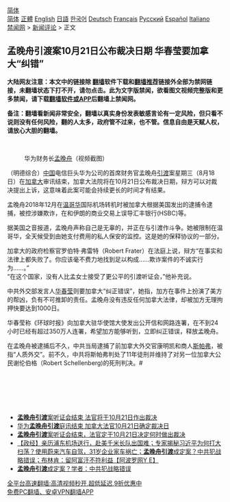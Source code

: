  <!-- 面包屑导航 --> <div class="breadcrumb"><!-- GTranslate: https://gtranslate.io/ -->  <div class="switcher notranslate">  <div class="selected">  <a href="#" onclick="return false;"> 简体</a>  </div>  <div class="option">  <a href="https://www.bannedbook.org" onclick="doGTranslate('zh-CN|zh-CN');jQuery('div.switcher div.selected a').html(jQuery(this).html());return false;" title="简体中文" class="nturl selected"> 简体</a>  <a href="https://www.bannedbook.org/zh-tw/" onclick="doGTranslate('zh-CN|zh-TW');jQuery('div.switcher div.selected a').html(jQuery(this).html());return false;" title="繁體中文" class="nturl"> 正體</a>  <a href="https://www.bannedbook.org/en/" onclick="doGTranslate('zh-CN|en');jQuery('div.switcher div.selected a').html(jQuery(this).html());return false;" title="English" class="nturl"> English</a>  <a href="https://www.bannedbook.org/ja/" onclick="doGTranslate('zh-CN|ja');jQuery('div.switcher div.selected a').html(jQuery(this).html());return false;" title="日本語" class="nturl"> 日語</a>  <a href="https://www.bannedbook.org/ko/" onclick="doGTranslate('zh-CN|ko');jQuery('div.switcher div.selected a').html(jQuery(this).html());return false;" title="한국어" class="nturl"> 한국어</a>  <a href="https://www.bannedbook.org/de/" onclick="doGTranslate('zh-CN|de');jQuery('div.switcher div.selected a').html(jQuery(this).html());return false;" title="Deutsch" class="nturl"> Deutsch</a>  <a href="https://www.bannedbook.org/fr/" onclick="doGTranslate('zh-CN|fr');jQuery('div.switcher div.selected a').html(jQuery(this).html());return false;" title="Français" class="nturl"> Français</a>  <a href="https://www.bannedbook.org/ru/" onclick="doGTranslate('zh-CN|ru');jQuery('div.switcher div.selected a').html(jQuery(this).html());return false;" title="Русский" class="nturl"> Русский</a>  <a href="https://www.bannedbook.org/es/" onclick="doGTranslate('zh-CN|es');jQuery('div.switcher div.selected a').html(jQuery(this).html());return false;" title="Español" class="nturl"> Español</a>  <a href="https://www.bannedbook.org/it/" onclick="doGTranslate('zh-CN|it');jQuery('div.switcher div.selected a').html(jQuery(this).html());return false;" title="Italiano" class="nturl"> Italiano</a>  </div>  </div>      <div class='breadcrumb-sub'><!-- Breadcrumb NavXT 6.3.0 --> <a href="https://www.bannedbook.org/" class="home">禁闻网</a> &gt; <a href="https://www.bannedbook.org/bnews/comments/" class="category">新闻评论</a> &gt; 正文</div></div><h2>孟晚舟引渡案10月21日公布裁决日期 华春莹要加拿大“纠错”</h2> <p class="notice"><b>大陆网友注意：本文中的链接除 <a href="https://github.com/bannedbook/fanqiang" >翻墙</a>软件下载和<a href="https://github.com/killgcd/justmysocks/blob/master/README.md">翻墙推荐</a>链接外全部为禁网链接，未翻墙状态下打不开，请勿点击。此为文字版禁闻，欲看图文视频完整版和更多禁闻，请下载<a href="https://github.com/bannedbook/fanqiang">翻墙软件或APP</a>后翻墙上禁闻网。</p><p>备注：翻墙看新闻非常安全，翻墙以真实身份发表敏感言论有一定风险，但只看不说则没有任何风险，翻的人太多，政府管不过来，也不管。信息自由是天赋人权，请放心大胆的翻墙。</b></p>  <div class="entry"> <br /> <figure><a href="https://i1.wp.com/upload-images-bucket-v64rleca837do.s3.eu-west-1.amazonaws.com/wp-content/uploads/2021/03/14162931/Screen-Shot-2021-03-14-at-12.29.14.png?fit=526%2C568&#038;ssl=1" data-caption="华为财务长孟晚舟（视频截图）"></a><figcaption class="wp-caption-text">华为财务长<a href="https://www.bannedbook.org/bnews/tag/%e5%ad%9f%e6%99%9a%e8%88%9f/" class="st_tag internal_tag" rel="tag" title="标签 孟晚舟 下的日志">孟晚舟</a>（视频截图）</figcaption></figure> <p>（明德综合）<span class='wp_keywordlink_affiliate'><a href="https://www.bannedbook.org/" title="中国" target="_blank">中国</a></span>电信巨头华为公司的首席财务官孟晚舟<a href="https://www.bannedbook.org/bnews/tag/%E5%BC%95%E6%B8%A1/" class="st_tag internal_tag" rel="tag" title="标签 引渡 下的日志">引渡</a>案星期三（8月18日）在<a href="https://www.bannedbook.org/bnews/tag/%e5%8a%a0%e6%8b%bf%e5%a4%a7/" class="st_tag internal_tag" rel="tag" title="标签 加拿大 下的日志">加拿大</a>审讯结束，加拿大法院将在10月21日公布裁决日期，辩方可以对裁决提出上诉，这意味着此案可能会持续更长的时间才有结果。</p> <p>孟晚舟2018年12月在<a href="https://www.bannedbook.org/bnews/tag/%e6%b8%a9%e5%93%a5%e5%8d%8e/" class="st_tag internal_tag" rel="tag" title="标签 温哥华 下的日志">温哥华</a>国际机场转机时被加拿大根据美国发出的逮捕令逮捕，被控涉嫌欺诈，在和伊朗的商业交易上误导汇丰银行(HSBC)等。</p> <p>据美国之音报道，孟晚舟声称自己是无辜的，并正在与引渡作斗争。她被限制在温哥华，全天候受到由她支付费用的私人保安的监控。这是她的保释协议的一部分。</p>  <p>加拿大的政府检察官罗伯特·弗雷特（Robert Frater）在法庭上说，辩方“在事实和法律上都失败了。你应该毫不费力地找到足以构成&#8230;&#8230;欺诈案件的不诚实行为……。”<br /> “在这个国家，没有人比孟女士接受了更公平的引渡听证会，”他补充说。</p> <p>中共外交部发言人<a href="https://www.bannedbook.org/bnews/tag/%E5%8D%8E%E6%98%A5%E8%8E%B9/" class="st_tag internal_tag" rel="tag" title="标签 华春莹 下的日志">华春莹</a>则要加拿大“纠正错误”，她指，加方在事件上扮演了美方的帮凶，负有不可推卸的责任。孟晚舟没有违反任何加拿大法律，却被加方无理拘押快要达到1000日。</p> <p>华春莹称《环球时报》向加拿大驻华使馆大使发出公开信和网路连署，在不到24小时已经有超过350万人连署，希望加方能够听到，立即纠正错误，释放孟晚舟。</p>  <p>在孟晚舟被逮捕后不久，中共当局逮捕了前加拿大外交官康明凯和商人<a href="https://www.bannedbook.org/bnews/tag/%e6%96%af%e5%b8%95%e5%bc%97/" class="st_tag internal_tag" rel="tag" title="标签 斯帕弗 下的日志">斯帕弗</a>，被指“人质外交”。前不久，中共将斯帕弗判处了11年徒刑并维持了对另一位加拿大公民谢伦伯格（Robert Schellenberg)的死刑判决。#</p> <p>&nbsp;</p> <p>&nbsp;</p>  <p>&nbsp;</p> <ul class='op-related-articles' title='相关阅读'> <li><a href='https://www.bannedbook.org/bnews/headline/20210819/1609179.html' target='_blank'><b>孟晚舟引渡</b>案听证会结束 法官将于10月21日作出裁决</a></li> <li><a href='https://www.bannedbook.org/bnews/cbnews/20210819/1609062.html' target='_blank'>华为<b>孟晚舟引渡</b>庭讯结束 加拿大法官10月21日确定裁决日</a></li> <li><a href='https://www.bannedbook.org/bnews/headline/20210819/1608967.html' target='_blank'><b>孟晚舟引渡</b>案听证会结束，法官定于10月21日决定何时做出裁决</a></li> <li><a href='https://www.bannedbook.org/bnews/bannedvideo/20210816/1607341.html' target='_blank'>【政经】亲历浦东机场送行，赴美千米长队出国难；专家揭秘习近平为何打大扫荡？使用蔚来汽车自驾，31岁企业家车祸亡；<b>孟晚舟引渡</b>成定案？中共犯战略错误；布林肯：留阿富汗不符利益【阿波罗网Y E】</a></li> <li><a href='https://www.bannedbook.org/bnews/cbnews/20210815/1606640.html' target='_blank'><b>孟晚舟引渡</b>成定案？学者：中共犯战略错误</a></li> </ul> <p class="texttj"> <a href="https://github.com/bannedbook/fanqiang/wiki/V2ray%E6%9C%BA%E5%9C%BA" target="_blank">全平台高速翻墙:高清视频秒开,超低延迟,9折优惠中</a><br/> <a href="https://github.com/bannedbook/fanqiang/wiki/%E7%A6%81%E9%97%BB%E7%BD%91%E5%AE%89%E5%8D%93%E7%BF%BB%E5%A2%99%E6%96%B0%E9%97%BBAPP" target="_blank">免费PC翻墙、安卓VPN翻墙APP</a></p><p>&nbsp;</p> <a name='sharetosocial'></a>  <div style="margin-bottom:5px;padding-bottom:5px;clear:both"> <div id="archive-pix-1" class="banner-ads"> <!-- AuctionX Display platform tag START --> <div id="26318x728x90x621x_ADSLOT2" clicktrack="%%CLICK_URL_ESC%%"></div> <!-- AuctionX Display platform tag END --> </div> <div id="archive-pix-2" class="banner-ads"> <!-- AuctionX Display platform tag START --> <div id="26315x300x250x621x_ADSLOT2" clicktrack="%%CLICK_URL_ESC%%"></div> <!-- AuctionX Display platform tag END --> </div> </div>  <div id="archive-pix-1" class="banner-ads"> <!-- AuctionX Display platform tag START --> <div id="26318x728x90x621x_ADSLOT3" clicktrack="%%CLICK_URL_ESC%%"></div> <!-- AuctionX Display platform tag END --> </div> </div><!--END ENTRY--> 